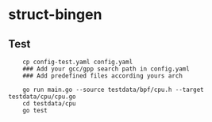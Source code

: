 # struct-bingen

## Test

```shell
    cp config-test.yaml config.yaml
    ### Add your gcc/gpp search path in config.yaml
    ### Add predefined files according yours arch
```

````shell
    go run main.go --source testdata/bpf/cpu.h --target testdata/cpu/cpu.go
    cd testdata/cpu
    go test
````